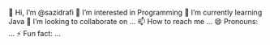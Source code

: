 👋 Hi, I’m @sazidrafi
👀 I’m interested in Programming
🌱 I’m currently learning Java
💞️ I’m looking to collaborate on ...
📫 How to reach me ...
😄 Pronouns: ...
⚡ Fun fact: ...
